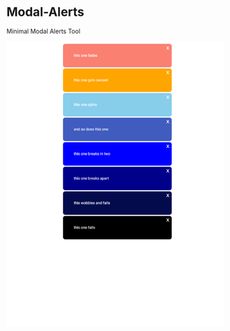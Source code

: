 # Modal-Alerts
Minimal Modal Alerts Tool


![alt text](https://github.com/Web-Master-2000/Modal-Alerts/blob/main/ModalsAlerts.png?raw=true)
